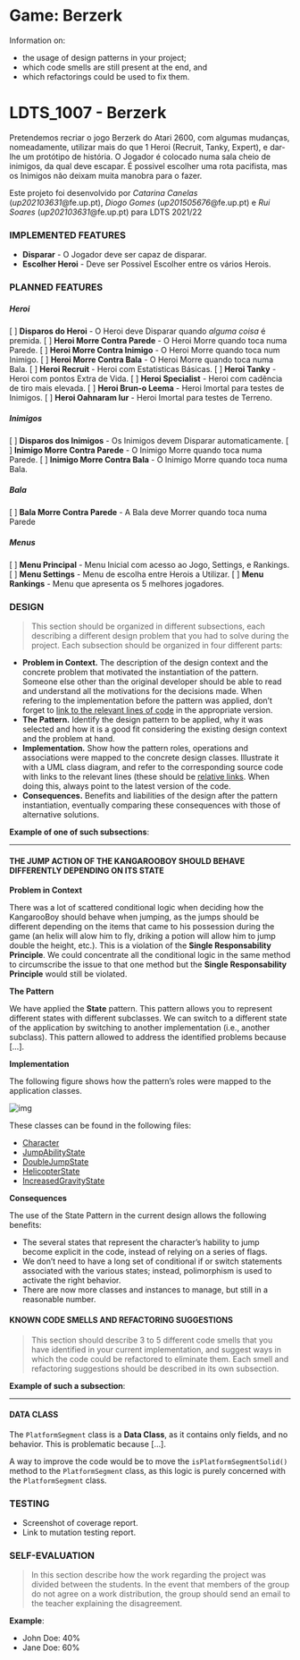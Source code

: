 # Game: Berzerk

Information on:
- the usage of design patterns in your project;
- which code smells are still present at the end, and
- which refactorings could be used to fix them.

# LDTS_1007 - Berzerk

Pretendemos recriar o jogo Berzerk do Atari 2600, com algumas mudanças, nomeadamente, utilizar mais do que 1 Heroi (Recruit, Tanky, Expert), e dar-lhe um protótipo de história.
O Jogador é colocado numa sala cheio de inimigos, da qual deve escapar. É possivel escolher uma rota pacifista, mas os Inimigos não deixam muita manobra para o fazer.

Este projeto foi desenvolvido por *Catarina Canelas* (*up202103631*@fe.up.pt), *Diogo Gomes* (*up201505676*@fe.up.pt) e *Rui Soares* (*up202103631*@fe.up.pt) para LDTS 2021/22


### IMPLEMENTED FEATURES

- **Disparar** - O Jogador deve ser capaz de disparar.
- **Escolher Heroi** - Deve ser Possivel Escolher entre os vários Herois.

### PLANNED FEATURES

##### Heroi
[ ] **Disparos do Heroi** - O Heroi deve Disparar quando *alguma coisa* é premida.
[ ] **Heroi Morre Contra Parede** - O Heroi Morre quando toca numa Parede.
[ ] **Heroi Morre Contra Inimigo** - O Heroi Morre quando toca num Inimigo.
[ ] **Heroi Morre Contra Bala** - O Heroi Morre quando toca numa Bala.
[ ] **Heroi Recruit** - Heroi com Estatisticas Básicas.
[ ] **Heroi Tanky** - Heroi com pontos Extra de Vida.
[ ] **Heroi Specialist** - Heroi com cadência de tiro mais elevada.
[ ] **Heroi Brun-o Leema** - Heroi Imortal para testes de Inimigos.
[ ] **Heroi Oahnaram Iur** - Heroi Imortal para testes de Terreno.

##### Inimigos
[ ] **Disparos dos Inimigos** - Os Inimigos devem Disparar automaticamente.
[ ] **Inimigo Morre Contra Parede** - O Inimigo Morre quando toca numa Parede.
[ ] **Inimigo Morre Contra Bala** - O Inimigo Morre quando toca numa Bala.

##### Bala
[ ] **Bala Morre Contra Parede** - A Bala deve Morrer quando toca numa Parede

##### Menus
[ ] **Menu Principal** - Menu Inicial com acesso ao Jogo, Settings, e Rankings.
[ ] **Menu Settings** - Menu de escolha entre Herois a Utilizar.
[ ] **Menu Rankings** - Menu que apresenta os 5 melhores jogadores.


### DESIGN

> This section should be organized in different subsections, each describing a different design problem that you had to solve during the project. Each subsection should be organized in four different parts:

- **Problem in Context.** The description of the design context and the concrete problem that motivated the instantiation of the pattern. Someone else other than the original developer should be able to read and understand all the motivations for the decisions made. When refering to the implementation before the pattern was applied, don’t forget to [link to the relevant lines of code](https://help.github.com/en/articles/creating-a-permanent-link-to-a-code-snippet) in the appropriate version.
- **The Pattern.** Identify the design pattern to be applied, why it was selected and how it is a good fit considering the existing design context and the problem at hand.
- **Implementation.** Show how the pattern roles, operations and associations were mapped to the concrete design classes. Illustrate it with a UML class diagram, and refer to the corresponding source code with links to the relevant lines (these should be [relative links](https://help.github.com/en/articles/about-readmes#relative-links-and-image-paths-in-readme-files). When doing this, always point to the latest version of the code.
- **Consequences.** Benefits and liabilities of the design after the pattern instantiation, eventually comparing these consequences with those of alternative solutions.

**Example of one of such subsections**:

------

#### THE JUMP ACTION OF THE KANGAROOBOY SHOULD BEHAVE DIFFERENTLY DEPENDING ON ITS STATE

**Problem in Context**

There was a lot of scattered conditional logic when deciding how the KangarooBoy should behave when jumping, as the jumps should be different depending on the items that came to his possession during the game (an helix will alow him to fly, driking a potion will allow him to jump double the height, etc.). This is a violation of the **Single Responsability Principle**. We could concentrate all the conditional logic in the same method to circumscribe the issue to that one method but the **Single Responsability Principle** would still be violated.

**The Pattern**

We have applied the **State** pattern. This pattern allows you to represent different states with different subclasses. We can switch to a different state of the application by switching to another implementation (i.e., another subclass). This pattern allowed to address the identified problems because […].

**Implementation**

The following figure shows how the pattern’s roles were mapped to the application classes.

![img](https://www.fe.up.pt/~arestivo/page/img/examples/lpoo/state.svg)

These classes can be found in the following files:

- [Character](https://web.fe.up.pt/~arestivo/page/courses/2021/lpoo/template/src/main/java/Character.java)
- [JumpAbilityState](https://web.fe.up.pt/~arestivo/page/courses/2021/lpoo/template/src/main/java/JumpAbilityState.java)
- [DoubleJumpState](https://web.fe.up.pt/~arestivo/page/courses/2021/lpoo/template/src/main/java/DoubleJumpState.java)
- [HelicopterState](https://web.fe.up.pt/~arestivo/page/courses/2021/lpoo/template/src/main/java/HelicopterState.java)
- [IncreasedGravityState](https://web.fe.up.pt/~arestivo/page/courses/2021/lpoo/template/src/main/java/IncreasedGravityState.java)

**Consequences**

The use of the State Pattern in the current design allows the following benefits:

- The several states that represent the character’s hability to jump become explicit in the code, instead of relying on a series of flags.
- We don’t need to have a long set of conditional if or switch statements associated with the various states; instead, polimorphism is used to activate the right behavior.
- There are now more classes and instances to manage, but still in a reasonable number.

#### KNOWN CODE SMELLS AND REFACTORING SUGGESTIONS

> This section should describe 3 to 5 different code smells that you have identified in your current implementation, and suggest ways in which the code could be refactored to eliminate them. Each smell and refactoring suggestions should be described in its own subsection.

**Example of such a subsection**:

------

#### DATA CLASS

The `PlatformSegment` class is a **Data Class**, as it contains only fields, and no behavior. This is problematic because […].

A way to improve the code would be to move the `isPlatformSegmentSolid()` method to the `PlatformSegment` class, as this logic is purely concerned with the `PlatformSegment` class.

### TESTING

- Screenshot of coverage report.
- Link to mutation testing report.

### SELF-EVALUATION

> In this section describe how the work regarding the project was divided between the students. In the event that members of the group do not agree on a work distribution, the group should send an email to the teacher explaining the disagreement.

**Example**:

- John Doe: 40%
- Jane Doe: 60%
